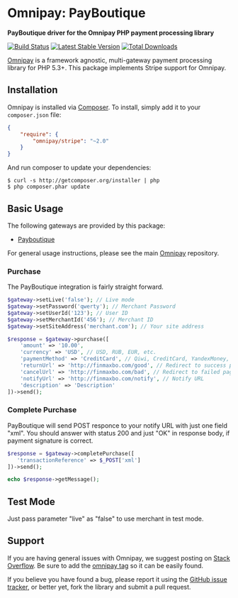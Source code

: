 # Omnipay: PayBoutique

**PayBoutique driver for the Omnipay PHP payment processing library**

[![Build Status](https://travis-ci.org/siqwell/omnipay-payboutique.png?branch=master)](https://travis-ci.org/siqwell/omnipay-payboutique)
[![Latest Stable Version](https://poser.pugx.org/siqwell/omnipay-payboutique/version.png)](https://packagist.org/packages/siqwell/omnipay-payboutique)
[![Total Downloads](https://poser.pugx.org/siqwell/omnipay-payboutique/d/total.png)](https://packagist.org/packages/siqwell/omnipay-payboutique)

[Omnipay](https://github.com/thephpleague/omnipay) is a framework agnostic, multi-gateway payment
processing library for PHP 5.3+. This package implements Stripe support for Omnipay.

## Installation

Omnipay is installed via [Composer](http://getcomposer.org/). To install, simply add it
to your `composer.json` file:

```json
{
    "require": {
        "omnipay/stripe": "~2.0"
    }
}
```

And run composer to update your dependencies:

    $ curl -s http://getcomposer.org/installer | php
    $ php composer.phar update

## Basic Usage

The following gateways are provided by this package:

* [Payboutique](https://sites.google.com/a/payboutique.com/paybwiki/wiki/xml_v0-5)

For general usage instructions, please see the main [Omnipay](https://github.com/thephpleague/omnipay)
repository.

### Purchase

The PayBoutique integration is fairly straight forward.

```php
$gateway->setLive('false'); // Live mode
$gateway->setPassword('qwerty'); // Merchant Password
$gateway->setUserId('123'); // User ID
$gateway->setMerchantId('456'); // Merchant ID
$gateway->setSiteAddress('merchant.com'); // Your site address

$response = $gateway->purchase([
    'amount' => '10.00',
    'currency' => 'USD', // USD, RUB, EUR, etc.
    'paymentMethod' => 'CreditCard', // Qiwi, CreditCard, YandexMoney, BankTransfer
    'returnUrl' => 'http://finmaxbo.com/good', // Redirect to success page
    'cancelUrl' => 'http://finmaxbo.com/bad', // Redirect to failed page
    'notifyUrl' => 'http://finmaxbo.com/notify', // Notify URL
    'description' => 'Description'
])->send();
```

### Complete Purchase

PayBoutique will send POST responce to your notify URL with just one field "xml".
You should answer with status 200 and just "OK" in response body, if payment signature is correct.
```php
$response = $gateway->completePurchase([
   'transactionReference' => $_POST['xml']
])->send();

echo $response->getMessage();
```



## Test Mode

Just pass parameter "live" as "false" to use merchant in test mode.

## Support

If you are having general issues with Omnipay, we suggest posting on
[Stack Overflow](http://stackoverflow.com/). Be sure to add the
[omnipay tag](http://stackoverflow.com/questions/tagged/omnipay) so it can be easily found.

If you believe you have found a bug, please report it using the [GitHub issue tracker](https://github.com/siqwell/omnipay-payboutique/issues),
or better yet, fork the library and submit a pull request.
